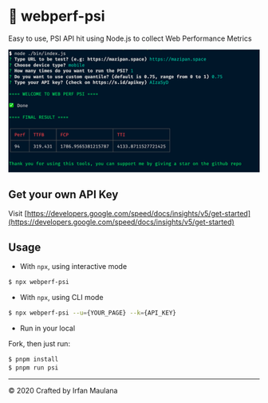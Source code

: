 # 🚀 webperf-psi

Easy to use, PSI API hit using Node.js to collect Web Performance Metrics

![Usage example](screenshoot.png)

## Get your own API Key

Visit [https://developers.google.com/speed/docs/insights/v5/get-started](https://developers.google.com/speed/docs/insights/v5/get-started)

## Usage

- With `npx`, using interactive mode

```bash
$ npx webperf-psi
```

- With `npx`, using CLI mode

```bash
$ npx webperf-psi --u={YOUR_PAGE} --k={API_KEY}
```

- Run in your local

Fork, then just run:

```bash
$ pnpm install
$ pnpm run psi
```

---

© 2020 Crafted by Irfan Maulana
